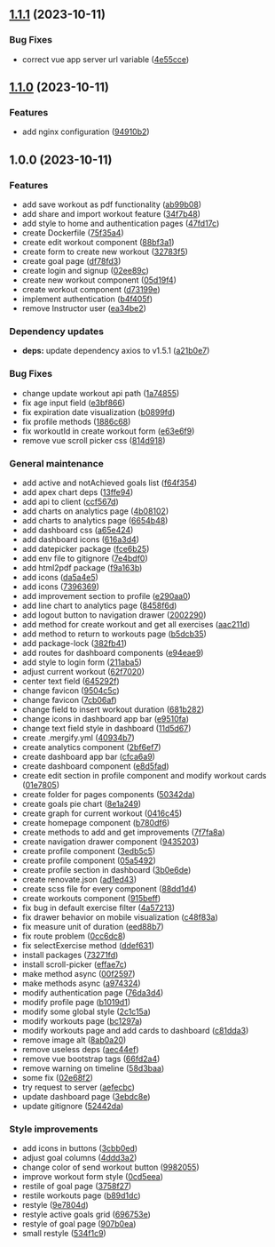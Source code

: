 ## [1.1.1](https://github.com/AthletX-org/athletx-client/compare/1.1.0...1.1.1) (2023-10-11)


### Bug Fixes

* correct vue app server url variable ([4e55cce](https://github.com/AthletX-org/athletx-client/commit/4e55cce250d63d84cc5b92183c0112b412c8b274))

## [1.1.0](https://github.com/AthletX-org/athletx-client/compare/1.0.0...1.1.0) (2023-10-11)


### Features

* add nginx configuration ([94910b2](https://github.com/AthletX-org/athletx-client/commit/94910b22c3d6e1fef7f7bcc582496461dfd17b41))

## 1.0.0 (2023-10-11)


### Features

* add save workout as pdf functionality ([ab99b08](https://github.com/AthletX-org/athletx-client/commit/ab99b08f45a93ad34f5c8192fb440b2902b2afae))
* add share and import workout feature ([34f7b48](https://github.com/AthletX-org/athletx-client/commit/34f7b48217abeae4d30d036646c98bfd123b06ff))
* add style to home and authentication pages ([47fd17c](https://github.com/AthletX-org/athletx-client/commit/47fd17c2567e10f4a554252a2b61e78d54fdc71b))
* create Dockerfile ([75f35a4](https://github.com/AthletX-org/athletx-client/commit/75f35a4bed3c978d66b3296de74482d6acb79788))
* create edit workout component ([88bf3a1](https://github.com/AthletX-org/athletx-client/commit/88bf3a1058486b13676e042da52f0d7f51d89899))
* create form to create new workout ([32783f5](https://github.com/AthletX-org/athletx-client/commit/32783f56ccc6d0244e24ac08f27a3095c860354e))
* create goal page ([df78fd3](https://github.com/AthletX-org/athletx-client/commit/df78fd33e19bc16cd50be96ed5e108c5aba9c4fa))
* create login and signup ([02ee89c](https://github.com/AthletX-org/athletx-client/commit/02ee89cc57a9e1cba1bc7ca12d5311f6ea4687ce))
* create new workout component ([05d19f4](https://github.com/AthletX-org/athletx-client/commit/05d19f4585147b244bd7cec324c091ab785085f7))
* create workout component ([d73199e](https://github.com/AthletX-org/athletx-client/commit/d73199eb9cd089aac0751d382099f63875bb501e))
* implement authentication ([b4f405f](https://github.com/AthletX-org/athletx-client/commit/b4f405fb3590ddfc3c04eb0a8d1adaccb5a7ef4b))
* remove Instructor user ([ea34be2](https://github.com/AthletX-org/athletx-client/commit/ea34be2b8df9a2dcd7bce8fa39f948b2249d755d))


### Dependency updates

* **deps:** update dependency axios to v1.5.1 ([a21b0e7](https://github.com/AthletX-org/athletx-client/commit/a21b0e7cff24b72e44d97ac905a1b9a038e72281))


### Bug Fixes

* change update workout api path ([1a74855](https://github.com/AthletX-org/athletx-client/commit/1a748553e8c142097244c73c0d1b2a43ff194ce6))
* fix age input field ([e3bf866](https://github.com/AthletX-org/athletx-client/commit/e3bf866fbd9c06ec61bf0bf4cd4c3bd257e555df))
* fix expiration date visualization ([b0899fd](https://github.com/AthletX-org/athletx-client/commit/b0899fdfd2d1fd8f2ac2bdaa6c8f9eac2801124b))
* fix profile methods ([1886c68](https://github.com/AthletX-org/athletx-client/commit/1886c68b6ff0c25c930ca77b706fd4536191a969))
* fix workoutId in create workout form ([e63e6f9](https://github.com/AthletX-org/athletx-client/commit/e63e6f97041a483a6e2c8353ae93c52e38e5a767))
* remove vue scroll picker css ([814d918](https://github.com/AthletX-org/athletx-client/commit/814d9185f923010e5520d13f9896b4a8f7def867))


### General maintenance

* add active and notAchieved goals list ([f64f354](https://github.com/AthletX-org/athletx-client/commit/f64f354b78f69ea3e058fc02ee7be7a53cd35b23))
* add apex chart deps ([13ffe94](https://github.com/AthletX-org/athletx-client/commit/13ffe94686cfb7eefa873523ed20a0f922c371a8))
* add api to client ([ccf567d](https://github.com/AthletX-org/athletx-client/commit/ccf567d5bffa0fc7b3fdf0a486b0eb4b70a9575c))
* add charts on analytics page ([4b08102](https://github.com/AthletX-org/athletx-client/commit/4b08102a386a50abfca6fc77828826df04abbda9))
* add charts to analytics page ([6654b48](https://github.com/AthletX-org/athletx-client/commit/6654b4882f440ffa591243c2edb36999c1010562))
* add dashboard css ([a65e424](https://github.com/AthletX-org/athletx-client/commit/a65e424bd64a4f5cd666e92cb11d7d0fb856c48c))
* add dashboard icons ([616a3d4](https://github.com/AthletX-org/athletx-client/commit/616a3d4d7a2a6e2410ed98690b931f1f12862813))
* add datepicker package ([fce6b25](https://github.com/AthletX-org/athletx-client/commit/fce6b258067c374e3175934eb1e4e39789a6e3e1))
* add env file to gitignore ([7e4bdf0](https://github.com/AthletX-org/athletx-client/commit/7e4bdf08e071f8c4dee90f931c93a0331235ebdf))
* add html2pdf package ([f9a163b](https://github.com/AthletX-org/athletx-client/commit/f9a163bba1e8d4c406fbe8cc249edc44a1c67978))
* add icons ([da5a4e5](https://github.com/AthletX-org/athletx-client/commit/da5a4e5ff574304a8c95028e092146aa420c912c))
* add icons ([7396369](https://github.com/AthletX-org/athletx-client/commit/739636936381ca8daee346f3d3400afd1e6fd0fd))
* add improvement section to profile ([e290aa0](https://github.com/AthletX-org/athletx-client/commit/e290aa0213c39779a0ecf636fe87c7328946511e))
* add line chart to analytics page ([8458f6d](https://github.com/AthletX-org/athletx-client/commit/8458f6d288b399eb3f5cf5b6818628395b3c7333))
* add logout button to navigation drawer ([2002290](https://github.com/AthletX-org/athletx-client/commit/200229037b93496de26dfe9742a4de310eb97f9c))
* add method for create workout and get all exercises ([aac211d](https://github.com/AthletX-org/athletx-client/commit/aac211d58fd0e85630009b3842d82b49da029921))
* add method to return to workouts page ([b5dcb35](https://github.com/AthletX-org/athletx-client/commit/b5dcb35e255fa91235f3f0f2c1ba795f114eeb5c))
* add package-lock ([382fb41](https://github.com/AthletX-org/athletx-client/commit/382fb419d737d8073716c4e72e927f5ad0ee2f21))
* add routes for dashboard components ([e94eae9](https://github.com/AthletX-org/athletx-client/commit/e94eae99342087dc95dd817589ca871a68f8ed82))
* add style to login form ([211aba5](https://github.com/AthletX-org/athletx-client/commit/211aba564a8293ed815dbd86cd8f50fd3245cca6))
* adjust current workout ([62f7020](https://github.com/AthletX-org/athletx-client/commit/62f7020a18f7c38defc31b63d56e8d891bd76fd0))
* center text field ([645292f](https://github.com/AthletX-org/athletx-client/commit/645292f9b12b56ca2e361411a36cb48ee6f4b22d))
* change favicon ([9504c5c](https://github.com/AthletX-org/athletx-client/commit/9504c5cfeab31b16536bf0ebd51bafb0f24a41b0))
* change favicon ([7cb06af](https://github.com/AthletX-org/athletx-client/commit/7cb06aff86376b7d105c481346cce58e56c89df7))
* change field to insert workout duration ([681b282](https://github.com/AthletX-org/athletx-client/commit/681b282288dcd4b39761a98f151e714132d81c08))
* change icons in dashboard app bar ([e9510fa](https://github.com/AthletX-org/athletx-client/commit/e9510fa743b03896ca94c8a45dc0ed9a3623e472))
* change text field style in dashboard ([11d5d67](https://github.com/AthletX-org/athletx-client/commit/11d5d677c1ca777ea9676a67a749736bacca2d99))
* create .mergify.yml ([40934b7](https://github.com/AthletX-org/athletx-client/commit/40934b7d645033680b73a838a80ebb8bbd4ceac1))
* create analytics component ([2bf6ef7](https://github.com/AthletX-org/athletx-client/commit/2bf6ef79dd752b27fcd01c9c3ee12ff2495a9f3a))
* create dashboard app bar ([cfca6a9](https://github.com/AthletX-org/athletx-client/commit/cfca6a92378003502d5d56004482ba6443371a6b))
* create dashboard component ([e8d5fad](https://github.com/AthletX-org/athletx-client/commit/e8d5fad6971c5b6a65c63b930e2a4993171266ce))
* create edit section in profile component and modify workout cards ([01e7805](https://github.com/AthletX-org/athletx-client/commit/01e7805150d9d9c0badb19108b13fe9859040c01))
* create folder for pages components ([50342da](https://github.com/AthletX-org/athletx-client/commit/50342daad04f775d178b1c5c0b6bf63c487bc3f1))
* create goals pie chart ([8e1a249](https://github.com/AthletX-org/athletx-client/commit/8e1a2492aa1a5b4ba2241e4770f1b1fca10bbf99))
* create graph for current workout ([0416c45](https://github.com/AthletX-org/athletx-client/commit/0416c457519575bb2a60ea55920889a8d7113825))
* create homepage component ([b780df6](https://github.com/AthletX-org/athletx-client/commit/b780df6f51f50331d4e52d48da84706770ae4721))
* create methods to add and get improvements ([7f7fa8a](https://github.com/AthletX-org/athletx-client/commit/7f7fa8a06fde04ac78cd8f76529fccf297eeeebb))
* create navigation drawer component ([9435203](https://github.com/AthletX-org/athletx-client/commit/9435203a3bc78e7ee226e76f4f0c217b7d19a862))
* create profile component ([3edb5c5](https://github.com/AthletX-org/athletx-client/commit/3edb5c51a10800699d2712b27d884e626b9622ae))
* create profile component ([05a5492](https://github.com/AthletX-org/athletx-client/commit/05a549251d1bb02994e55ec1409bc45126ceec3a))
* create profile section in dashboard ([3b0e6de](https://github.com/AthletX-org/athletx-client/commit/3b0e6debbc1d73f3344504cf7fa95cd5428cfffa))
* create renovate.json ([ad1ed43](https://github.com/AthletX-org/athletx-client/commit/ad1ed43f950b15218fc8212fde7ceeb818520401))
* create scss file for every component ([88dd1d4](https://github.com/AthletX-org/athletx-client/commit/88dd1d434838ef32b3a09b0f95d700ba3a553354))
* create workouts component ([915beff](https://github.com/AthletX-org/athletx-client/commit/915beffb54a87ea4ee7e4e006c2348ac24269919))
* fix bug in default exercise filter ([4a57213](https://github.com/AthletX-org/athletx-client/commit/4a57213386d6d137737dd7bed365d64b4caaf98e))
* fix drawer behavior on mobile visualization ([c48f83a](https://github.com/AthletX-org/athletx-client/commit/c48f83afa18348c45427f8a23e634bcc74aeecf9))
* fix measure unit of duration ([eed88b7](https://github.com/AthletX-org/athletx-client/commit/eed88b78942038bab838a244c6e39fcf24b6bca8))
* fix route problem ([0cc6dc8](https://github.com/AthletX-org/athletx-client/commit/0cc6dc87bbb8424dd11850cfbbfda21521ed359c))
* fix selectExercise method ([ddef631](https://github.com/AthletX-org/athletx-client/commit/ddef6315666e7dadc93de9e1b7f491d68f98bc85))
* install packages ([73271fd](https://github.com/AthletX-org/athletx-client/commit/73271fd0c33e9bd18a9db11d3e26682a475b8c38))
* install scroll-picker ([effae7c](https://github.com/AthletX-org/athletx-client/commit/effae7c90511f50c610bba930940eb1d3ff3714c))
* make method async ([00f2597](https://github.com/AthletX-org/athletx-client/commit/00f2597bb58a284de4f90573b7305e35de7277d9))
* make methods async ([a974324](https://github.com/AthletX-org/athletx-client/commit/a974324b60b7cf50102c012c0d102f6b160f028e))
* modify authentication page ([76da3d4](https://github.com/AthletX-org/athletx-client/commit/76da3d4ff3f94f3b38ddc9e5f5befacb18d23966))
* modify profile page ([b1019d1](https://github.com/AthletX-org/athletx-client/commit/b1019d1fff4a9fb166f8715b1974ae64cca760d2))
* modify some global style ([2c1c15a](https://github.com/AthletX-org/athletx-client/commit/2c1c15a6ee367c98e75a5163edf3006f2c551c17))
* modify workouts page ([bc1297a](https://github.com/AthletX-org/athletx-client/commit/bc1297a42876e532d6e9f9595ad515c35cea818b))
* modify workouts page and add cards to dashboard ([c81dda3](https://github.com/AthletX-org/athletx-client/commit/c81dda3a83633c144b21b5fc7216c7a6416737ff))
* remove image alt ([8ab0a20](https://github.com/AthletX-org/athletx-client/commit/8ab0a20c6848f0e3850c51207c7ecea79065b05a))
* remove useless deps ([aec44ef](https://github.com/AthletX-org/athletx-client/commit/aec44ef511c1af29907b43a479a3dfa5efe3d86b))
* remove vue bootstrap tags ([66fd2a4](https://github.com/AthletX-org/athletx-client/commit/66fd2a4b7f28a6f69824f82190758b168ec13905))
* remove warning on timeline ([58d3baa](https://github.com/AthletX-org/athletx-client/commit/58d3baadee8512664162821dca0ff6448b4eb081))
* some fix ([02e68f2](https://github.com/AthletX-org/athletx-client/commit/02e68f22f424898b43d07be13ababba06e721ceb))
* try request to server ([aefecbc](https://github.com/AthletX-org/athletx-client/commit/aefecbc6a485e450dc54bf6768a8dab9e71c2dc9))
* update dashboard page ([3ebdc8e](https://github.com/AthletX-org/athletx-client/commit/3ebdc8e7a75bddafce18ceb2e15e6d255d5ea956))
* update gitignore ([52442da](https://github.com/AthletX-org/athletx-client/commit/52442daf9303b3917be2c2a58f48a69092c74bad))


### Style improvements

* add icons in buttons ([3cbb0ed](https://github.com/AthletX-org/athletx-client/commit/3cbb0ed60640da5a027ba3f7a9c214ced4bace73))
* adjust goal columns ([4ddd3a2](https://github.com/AthletX-org/athletx-client/commit/4ddd3a2a9b4d84ef1a1af7065467de4f3c80f213))
* change color of send workout button ([9982055](https://github.com/AthletX-org/athletx-client/commit/99820557c6bae79b4ec48c9aae4f8a5d5016d7d5))
* improve workout form style ([0cd5eea](https://github.com/AthletX-org/athletx-client/commit/0cd5eea82862addd7d722a9bef7aa21e0aefc664))
* restile of goal page ([3758f27](https://github.com/AthletX-org/athletx-client/commit/3758f27a7cb5911f911f7e654ad97f2167b50bfe))
* restile workouts page ([b89d1dc](https://github.com/AthletX-org/athletx-client/commit/b89d1dcf4de6a4fda36e94f29d8ca7b107af6201))
* restyle ([9e7804d](https://github.com/AthletX-org/athletx-client/commit/9e7804d01f08f1508796e0686b94eda48c735ede))
* restyle active goals grid ([696753e](https://github.com/AthletX-org/athletx-client/commit/696753e855fa4d9b3880c7a6df49578377ca2b84))
* restyle of goal page ([907b0ea](https://github.com/AthletX-org/athletx-client/commit/907b0ea785e58fcfe5b3614df740ceb6bbe5c7d4))
* small restyle ([534f1c9](https://github.com/AthletX-org/athletx-client/commit/534f1c98773d5e9ba75c527a4e7ca31bbbc53205))
